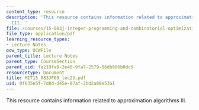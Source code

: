 ```yaml
---
content_type: resource
description: 'This resource contains information related to approximation algorithms
  III. '
file: /courses/15-083j-integer-programming-and-combinatorial-optimization-fall-2009/0f635e5f7d8dd45e87af2bd2a08e53a1_MIT15_083JF09_lec23.pdf
file_type: application/pdf
learning_resource_types:
- Lecture Notes
ocw_type: OCWFile
parent_title: Lecture Notes
parent_type: CourseSection
parent_uid: fa219fa9-2e40-9fa7-2579-86db986b0dc9
resourcetype: Document
title: MIT15_083JF09_lec23.pdf
uid: 0f635e5f-7d8d-d45e-87af-2bd2a08e53a1
---
```

This resource contains information related to approximation algorithms III. 

